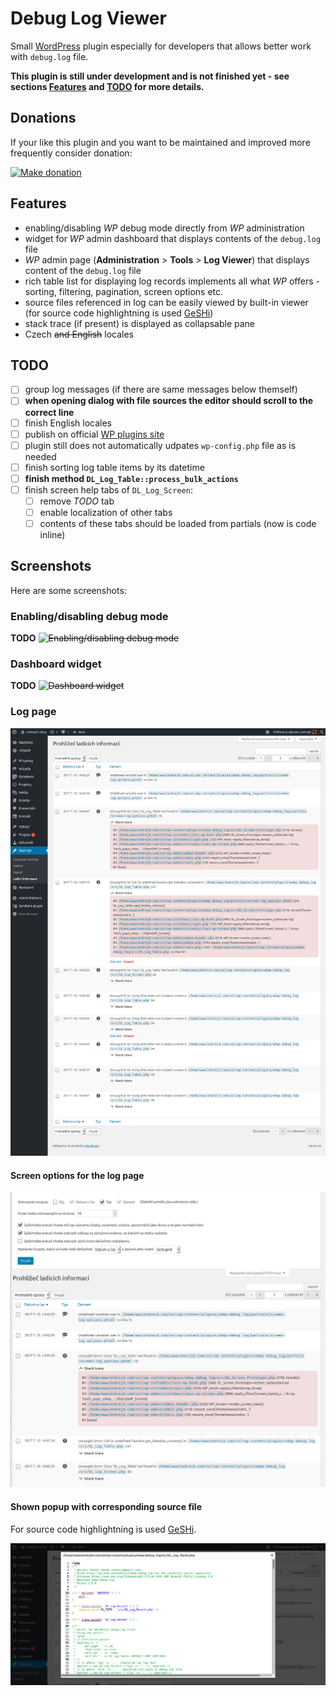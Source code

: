 # Debug Log Viewer

Small [WordPress][1] plugin especially for developers that allows better work with `debug.log` file.

__This plugin is still under development and is not finished yet - see sections [Features](#features) and [TODO](#todo) for more details.__

## Donations

If your like this plugin and you want to be maintained and improved more frequently consider donation:

[![Make donation](https://www.paypalobjects.com/webstatic/paypalme/images/pp_logo_small.png "PayPal.Me, your link to getting paid")][3]

## Features

* enabling/disabling _WP_ debug mode directly from _WP_ administration
* widget for _WP_ admin dashboard that displays contents of the `debug.log` file
* _WP_ admin page (__Administration__ > __Tools__ > __Log Viewer__) that displays content of the `debug.log` file
* rich table list for displaying log records implements all what _WP_ offers - sorting, filtering, pagination, screen options etc.
* source files referenced in log can be easily viewed by built-in viewer (for source code highlightning is used [GeSHi][2])
* stack trace (if present) is displayed as collapsable pane
* Czech ~~and English~~ locales

## TODO

* [ ] group log messages (if there are same messages below themself)
* [ ] __when opening dialog with file sources the editor should scroll to the correct line__
* [ ] finish English locales
* [ ] publish on official [WP plugins site](3)
* [ ] plugin still does not automatically udpates `wp-config.php` file as is needed
* [ ] finish sorting log table items by its datetime
* [ ] __finish method `DL_Log_Table::process_bulk_actions`__
* [ ] finish screen help tabs of `DL_Log_Screen`:
  - [ ] remove _TODO_ tab
  - [ ] enable localization of other tabs
  - [ ] contents of these tabs should be loaded from partials (now is code inline)

## Screenshots

Here are some screenshots:

### Enabling/disabling debug mode

__TODO__ ~~![Enabling/disabling debug mode](screenshot-04.png "Enabling/disabling debug mode")~~

### Dashboard widget

__TODO__ ~~![Dashboard widget](screenshot-05.png "Dashboard widget")~~

### Log page

![Log page](screenshot-01.png "Log page")

#### Screen options for the log page

![Screen options](screenshot-02.png "Screen options for the log page")

#### Shown popup with corresponding source file

For source code highlightning is used [GeSHi][2].

![Popup with source file](screenshot-03.png "Popup with source file")


[1]: https://wordpress.org/
[2]: http://qbnz.com/highlighter/
[3]: https://wordpress.org/plugins/
[4]: https://www.paypal.me/ondrejd
